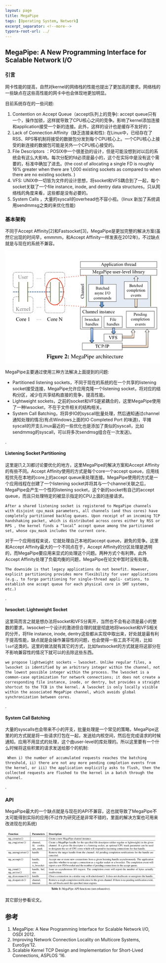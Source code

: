 ```yaml
---
layout: page
title: MegaPipe
tags: [Operating System, Network]
excerpt_separator: <!--more-->
typora-root-url: ../
---
```




## MegaPipe: A New Programming Interface for Scalable Network I/O 

### 引言

   网卡性能的提高，自然对kernel的网络栈的性能也提出了更加高的要求。网络栈的一些缺点在这些高性能的网卡中也会体现地更加明显。

  目前系统存在的一些问题:

1. Contention on Accept Queue（accept队列上的竞争): accept queue只有一个，操作加锁，这样就导致了CPU核心之间的竞争。影响了kernel添加连接和application接受一个新的连接。此外，这样的设计也是缓存不友好的；
2. Lack of Connection Affinity（缺乏连接亲和性): 在Linux中，已经存在了RSS、RPS等机制将接受的数据包分发到每个CPU核心上。一个CPU核心上接受的新连接的数据包可能是另外一个CPU核心接受的。
3. File Descriptors  ：POSIX中一个很差劲的设计，但是可能没想到对以后的系统会有这么大影响。每次分配的fd必须是最小的，这个在实际中是没有这个需要的，标准中确加了进去。(the cost of allocating a single FD is roughly 16% greater when there are 1,000 existing sockets as compared to when there are no existing sockets. )
4. VFS:  UNIX中一切皆为文件的设计思想，将socket和VFS耦合到了一起，每个socket关联了一个file instance, inode, and dentry data structures，只从网络栈的角度来看，这些都是没有必要的。
5. System Calls ，大量的syscall的overhead也不容小视。（linux 新加了系统调用sendmmsg之类的来优化性能)



### 基本架构

  不同于Accept Affinity[2]和Fastsocket[3]，MegaPipe是更加完整的解决方案(虽然它出现的时间早，emmmm，和Accept Affinity一样发表在2012年)，不过缺点就是与现在的系统不兼容。

 ![megapipe-arch](/assets/img/megapipe-arch.png)

  

MegaPipe主要通过使用三种方法解决上面提到的问题:

* Partitioned listening sockets，不同于现在的系统的在一个共享的listening socket接受连接，MegaPipe允许应用克隆一个listening socket，将对应的结构分区，减少在共享结构直接的竞争，提高性能。
* Lightweight sockets，之前的socket和VFS是紧耦合的，这里MegaPipe使用了一种lwsocket，不在于文件相关的结构相关。
* System Call Batching，将异步IO的syscall批量处理，然后通知通过channel通知处理的情况(有点Windows上面的IO Completed Port 的味道)，平摊syscall的开支(Linux最近的一些优化也是添加了类似的syscall，比如sendmmsg的syscall，可以将多次sendmsg组合在一次发送)。

.

#### Listening Socket Partitioning 

  这里是[1,2,3]都讨论要优化的地方，这里MegaPipe的解决方案和Accept Affinity的有些不同。Accept Affinity使用的方式是每个core一个accept queue，应用线程优先在本地的core上的accept queue来处理连接。MegaPipe使用的方式是一个应用线程在创建了一个listening socket并将其与一个channel关联之后，MegaPipe会产生一个性的listening socket，这个新的socket有自己的accept queue，而且只处理特定的被显示指定的CPU上面的连接请求。

```
After a shared listening socket is registered to MegaPipe channels with disjoint cpu_mask parameters, all channels (and thus cores) have completely partitioned backlog queues. Upon receipt of an incoming TCP handshaking packet, which is distributed across cores either by RSS or RPS , the kernel finds a “local” accept queue among the partitioned set, whose cpu_mask includes the current core.
```

对于一个应用线程来说，它就处理自己本地的accept queue，避免的竞争。这里和Accept Affinity最大的一个不同点在于，Accept Affinity的分区处理是透明的，而MegaPipe要应用来显式的处理这个问题。两种方式个有利弊。此外Accept Affinity处理了负载均衡的问题，MegaPipe在论文中暂时没有处理。

```
The downside is that legacy applications do not benefit. However, explicit partitioning provides more flexibility for user applications (e.g., to forgo partitioning for single-thread appli- cations, to establish one accept queue for each physical core in SMT systems, etc.) 
```

.

#### lwsocket: Lightweight Socket 

  这里简而言之就是想办法将socket和VFS分离开，当然也不会有必须是最小的整数的要求。lwsocket一个设计的激进但合理的就是彻底地将lwsocket和VFS相关的分开，将file instance, inode, dentry这些都从实现中取出来，好处就是最有利于提高性能，缺点就是会操作兼容性的问题，也会使得一些工具不可用，比如`lsof`这类的。这里的做法就有其它的方式，比如fastsocket的方式就是将这部分在不影响兼容性的情况下就可以的去除这些东西。

```
we propose lightweight sockets – lwsocket. Unlike regular files, a lwsocket is identified by an arbitrary integer within the channel, not the lowest possible integer within the process. The lwsocket is a common-case optimization for network connections; it does not create a corresponding file instance, inode, or dentry, but provides a straight shortcut to the TCB in the kernel. A lwsocket is only locally visible within the associated MegaPipe channel, which avoids global synchronization between cores.
```

.

#### System Call Batching 

  大量的syscalls也会带来不小的开支，批量处理是一个常见的策略，MegaPipe这里的的方式就是将一些请求打包在一起，发送给内核空间，然后在完成请求的时候通知。应用不用显式的处理，这个由user-level的库处理的。所以这里要有一个什么时候将这些积累的请求发送给那个的机制:

```
 When i) the number of accumulated requests reaches the batching threshold, ii) there are not any more pending completion events from the kernel, or iii) the application explicitly asks to flush, then the collected requests are flushed to the kernel in a batch through the channel. 
```

 .

### API

  MegaPipe最大的一个缺点就是与现在的API不兼容，这也就导致了MegaPipe不太可能得到实际的应用(不过作为研究还是非常不错的，里面的解决方案也可用来改进现在的系统)

![megapipe-api](/assets/img/megapipe-api.png)

 

其它部分参看论文。



## 参考

1. MegaPipe: A New Programming Interface for Scalable Network I/O, OSDI 2012.
2. Improving Network Connection Locality on Multicore Systems, EuroSys’12.
3. Scalable Kernel TCP Design and Implementation for Short-Lived Connections, ASPLOS ’16.
